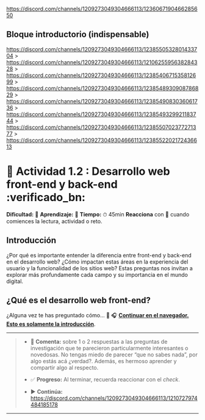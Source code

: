 https://discord.com/channels/1209273049304666113/1236067190466285650

## Bloque introductorio (indispensable)

⁠https://discord.com/channels/1209273049304666113/1238550532801433704  > https://discord.com/channels/1209273049304666113/1210625595638284328 > https://discord.com/channels/1209273049304666113/1238540671535812699 > https://discord.com/channels/1209273049304666113/1238548930908786829 > https://discord.com/channels/1209273049304666113/1238549083036061736 > https://discord.com/channels/1209273049304666113/1238549329921183744 > 
﻿
https://discord.com/channels/1209273049304666113/1238550702377271377 > https://discord.com/channels/1209273049304666113/1238552202172436613

# :small_blue_diamond: Actividad 1.2 : Desarrollo web front-end y back-end :verificado_bn:

**Dificultad:** :sunflower: 
**Aprendizaje:** :honey_pot: 
**Tiempo:** ⏱ 45min
**Reacciona** con :eyes: cuando comiences la lectura, actividad o reto.

## Introducción

¿Por qué es importante entender la diferencia entre front-end y back-end en el desarrollo web? ¿Cómo impactan estas áreas en la experiencia del usuario y la funcionalidad de los sitios web? Estas preguntas nos invitan a explorar más profundamente cada campo y su importancia en el mundo digital.

## ¿Qué es el desarrollo web front-end?

¿Alguna vez te has preguntado cómo... :eyes: :headphones:  **[Continuar en el navegador. Esto es solamente la introducción](https://laboratoria1.gitbook.io/codigom/desarrollo-web/bloque-introductorio/00_01_00_all_about/00_01_02_web_dev)**.

---

> - :speech_balloon: **Comenta:** sobre 1 o 2 respuestas a las preguntas de investigación que te parecieron particularmente interesantes o novedosas. No tengas miedo de parecer “que no sabes nada”, por algo estás acá ¿verdad?. Además, es hermoso aprender y compartir algo al respecto.
> 
> - :white_check_mark: **Progreso:** Al terminar, recuerda reaccionar con el *check*.
> 
> - :arrow_forward: **Continúa:** https://discord.com/channels/1209273049304666113/1210727974484185178

---

